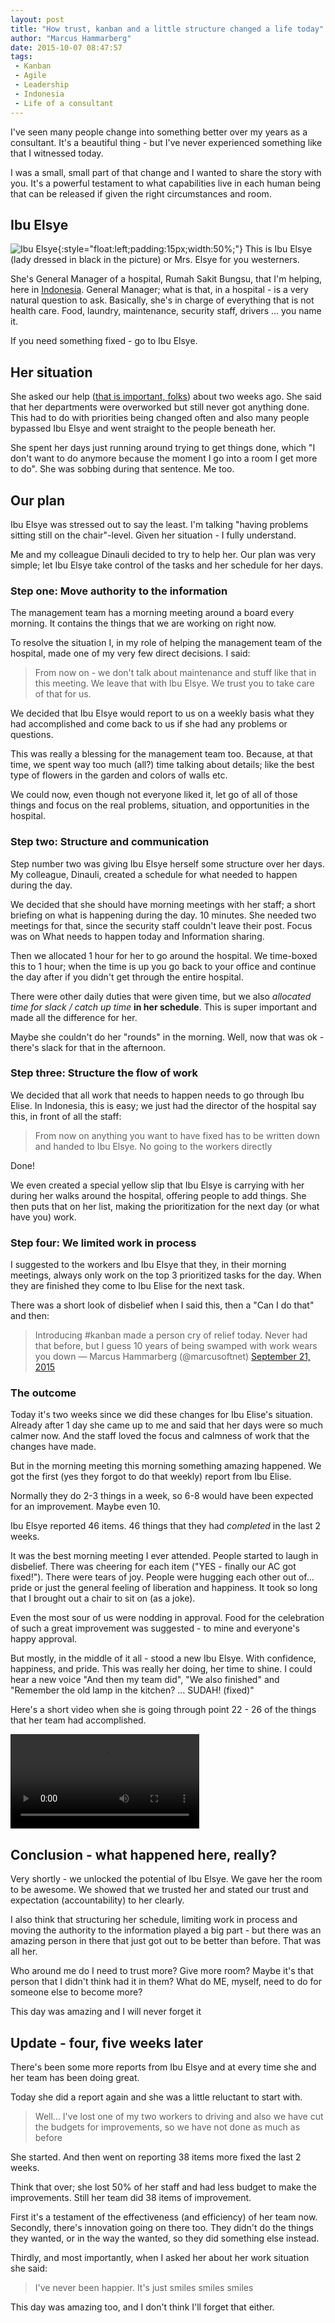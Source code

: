```yaml
---
layout: post
title: "How trust, kanban and a little structure changed a life today"
author: "Marcus Hammarberg"
date: 2015-10-07 08:47:57
tags:
 - Kanban
 - Agile
 - Leadership
 - Indonesia
 - Life of a consultant
---
```


I've seen many people change into something better over my years as a consultant. It's a beautiful thing - but I've never experienced something like that I witnessed today.

I was a small, small part of that change and I wanted to share the story with you. It's a powerful testament to what capabilities live in each human being that can be released if given the right circumstances and room.

## Ibu Elsye

![Ibu Elsye](/img/ibuElsye.png){:style="float:left;padding:15px;width:50%;"}
This is Ibu Elsye (lady dressed in black in the picture) or Mrs. Elsye for you westerners.

She's General Manager of a hospital, Rumah Sakit Bungsu, that I'm helping, here in [Indonesia](http://www.marcusoft.net/tags/#Indonesia). General Manager; what is that, in a hospital - is a very natural question to ask. Basically, she's in charge of everything that is not health care. Food, laundry, maintenance, security staff, drivers ... you name it.

If you need something fixed - go to Ibu Elsye.

## Her situation

She asked our help ([that is important, folks](http://www.marcusoft.net/2015/06/only-help-those-that-want-help.html)) about two weeks ago. She said that her departments were overworked but still never got anything done. This had to do with priorities being changed often and also many people bypassed Ibu Elsye and went straight to the people beneath her.

She spent her days just running around trying to get things done, which "I don't want to do anymore because the moment I go into a room I get more to do". She was sobbing during that sentence. Me too.

## Our plan

Ibu Elsye was stressed out to say the least. I'm talking "having problems sitting still on the chair"-level. Given her situation - I fully understand.

Me and my colleague Dinauli decided to try to help her. Our plan was very simple; let Ibu Elsye take control of the tasks and her schedule for her days.

### Step one: Move authority to the information

The management team has a morning meeting around a board every morning. It contains the things that we are working on right now.

To resolve the situation I, in my role of helping the management team of the hospital, made one of my very few direct decisions. I said:

> From now on - we don't talk about maintenance and stuff like that in this meeting. We leave that with Ibu Elsye. We trust you to take care of that for us.

We decided that Ibu Elsye would report to us on a weekly basis what they had accomplished and come back to us if she had any problems or questions.

This was really a blessing for the management team too. Because, at that time, we spent way too much (all?) time talking about details; like the best type of flowers in the garden and colors of walls etc.

We could now, even though not everyone liked it, let go of all of those things and focus on the real problems, situation, and opportunities in the hospital.

### Step two: Structure and communication

Step number two was giving Ibu Elsye herself some structure over her days. My colleague, Dinauli, created a schedule for what needed to happen during the day.

We decided that she should have morning meetings with her staff; a short briefing on what is happening during the day. 10 minutes. She needed two meetings for that, since the security staff couldn't leave their post. Focus was on What needs to happen today and Information sharing.

Then we allocated 1 hour for her to go around the hospital. We time-boxed this to 1 hour; when the time is up you go back to your office and continue the day after if you didn't get through the entire hospital.

There were other daily duties that were given time, but we also *allocated time for slack / catch up time* **in her schedule**. This is super important and made all the difference for her.

Maybe she couldn't do her "rounds" in the morning. Well, now that was ok - there's slack for that in the afternoon.

### Step three: Structure the flow of work

We decided that all work that needs to happen needs to go through Ibu Elise. In Indonesia, this is easy; we just had the director of the hospital say this, in front of all the staff:

> From now on anything you want to have fixed has to be written down and handed to Ibu Elsye. No going to the workers directly

Done!

We even created a special yellow slip that Ibu Elsye is carrying with her during her walks around the hospital, offering people to add things. She then puts that on her list, making the prioritization for the next day (or what have you) work.

### Step four: We limited work in process

I suggested to the workers and Ibu Elsye that they, in their morning meetings, always only work on the top 3 prioritized tasks for the day. When they are finished they come to Ibu Elise for the next task.

There was a short look of disbelief when I said this, then a "Can I do that" and then:

> Introducing #kanban made a person cry of relief today. Never had that before, but I guess 10 years of being swamped with work wears you down — Marcus Hammarberg (@marcusoftnet) [September 21, 2015](https://twitter.com/marcusoftnet/status/645818447926988801)

### The outcome

Today it's two weeks since we did these changes for Ibu Elise's situation. Already after 1 day she came up to me and said that her days were so much calmer now. And the staff loved the focus and calmness of work that the changes have made.

But in the morning meeting this morning something amazing happened. We got the first (yes they forgot to do that weekly) report from Ibu Elise.

Normally they do 2-3 things in a week, so 6-8 would have been expected for an improvement. Maybe even 10.

Ibu Elsye reported 46 items.
46 things that they had *completed* in the last 2 weeks.

It was the best morning meeting I ever attended. People started to laugh in disbelief. There was cheering for each item ("YES - finally our AC got fixed!"). There were tears of joy. People were hugging each other out of... pride or just the general feeling of liberation and happiness. It took so long that I brought out a chair to sit on (as a joke).

Even the most sour of us were nodding in approval. Food for the celebration of such a great improvement was suggested - to mine and everyone's happy approval.

But mostly, in the middle of it all - stood a new Ibu Elsye. With confidence, happiness, and pride. This was really her doing, her time to shine. I could hear a new voice "And then my team did", "We also finished" and "Remember the old lamp in the kitchen? ... SUDAH! (fixed)"

Here's a short video when she is going through point 22 - 26 of the things that her team had accomplished.

<video width="60%" controls>
    <source src="/img/ibuElsye.mp4" type="video/mp4">
</video>

## Conclusion - what happened here, really?

Very shortly - we unlocked the potential of Ibu Elsye. We gave her the room to be awesome. We showed that we trusted her and stated our trust and expectation (accountability) to her clearly.

I also think that structuring her schedule, limiting work in process and moving the authority to the information played a big part - but there was an amazing person in there that just got out to be better than before. That was all her.

Who around me do I need to trust more? Give more room? Maybe it's that person that I didn't think had it in them?
What do ME, myself, need to do for someone else to become more?

This day was amazing and I will never forget it

## Update - four, five weeks later

There's been some more reports from Ibu Elsye and at every time she and her team has been doing great.

Today she did a report again and she was a little reluctant to start with.

> Well... I've lost one of my two workers to driving and also we have cut the budgets for improvements, so we have not done as much as before

She started. And then went on reporting 38 items more fixed the last 2 weeks.

Think that over; she lost 50% of her staff and had less budget to make the improvements. Still her team did 38 items of improvement.

First it's a testament of the effectiveness (and efficiency) of her team now. Secondly, there's innovation going on there too. They didn't do the things they wanted, or in the way the wanted, so they did something else instead.

Thirdly, and most importantly, when I asked her about her work situation she said:

> I've never been happier. It's just smiles smiles smiles

This day was amazing too, and I don't think I'll forget that either.
